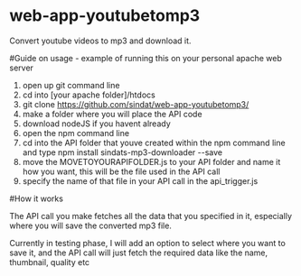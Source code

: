 # web-app-youtubetomp3
Convert youtube videos to mp3 and download it. 

#Guide on usage - example of running this on your personal apache web server

1) open up git command line
2) cd into [your apache folder]/htdocs
3) git clone https://github.com/sindat/web-app-youtubetomp3/
4) make a folder where you will place the API code 
5) download nodeJS if you havent already 
6) open the npm command line
7) cd into the API folder that youve created within the npm command line and type npm install sindats-mp3-downloader --save
8) move the MOVETOYOURAPIFOLDER.js to your API folder and name it how you want, this will be the file used in the API call
9) specify the name of that file in your API call in the api_trigger.js

#How it works

The API call you make fetches all the data that you specified in it, especially where you will save the converted mp3 file. 

Currently in testing phase, I will add an option to select where you want to save it, and the API call will just fetch the required data
like the name, thumbnail, quality etc 
